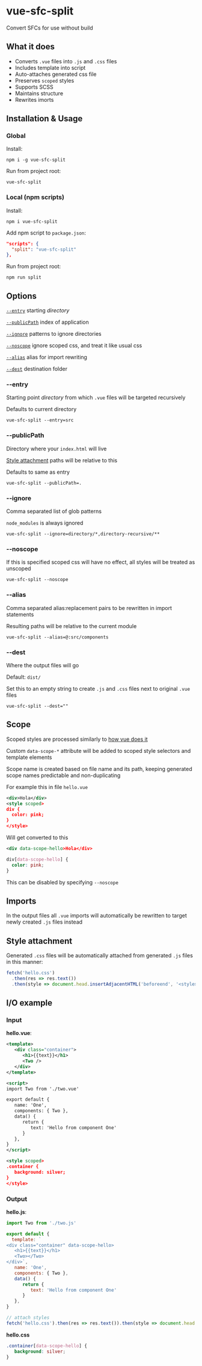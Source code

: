 # vue-sfc-split

Convert SFCs for use without build

## What it does

* Converts `.vue` files into `.js` and `.css` files
* Includes template into script
* Auto-attaches generated css file
* Preserves `scoped` styles
* Supports SCSS
* Maintains structure
* Rewrites imorts

## Installation & Usage

### Global
Install:
```shell
npm i -g vue-sfc-split
```
Run from project root:
```shell
vue-sfc-split
```

### Local (npm scripts)
Install:
```shell
npm i vue-sfc-split
```
Add npm script to `package.json`:
```json
"scripts": {
  "split": "vue-sfc-split"
},
```
Run from project root:
```shell
npm run split
```

## Options
[`--entry`](#--entry) starting _directory_

[`--publicPath`](#--publicPath) index of application

[`--ignore`](#--ignore) patterns to ignore directories

[`--noscope`](#--noscope) ignore scoped css, and treat it like usual css

[`--alias`](#--alias) alias for import rewriting

[`--dest`](#--dest) destination folder

### --entry
Starting point _directory_ from which `.vue` files will be targeted recursively

Defaults to current directory
```shell
vue-sfc-split --entry=src
```

### --publicPath
Directory where your `index.html` will live

[Style attachment](#style-attachment) paths will be relative to this

Defaults to same as entry
```shell
vue-sfc-split --publicPath=.
```

### --ignore
Comma separated list of glob patterns

`node_modules` is always ignored
```shell
vue-sfc-split --ignore=directory/*,directory-recursive/**
```

### --noscope
If this is specified scoped css will have no effect, all styles will be treated as unscoped
```shell
vue-sfc-split --noscope
```

### --alias
Comma separated alias:replacement pairs to be rewritten in import statements

Resulting paths will be relative to the current module
```shell
vue-sfc-split --alias=@:src/components
```

### --dest
Where the output files will go

Default: `dist/`

Set this to an empty string to create `.js` and `.css` files next to original `.vue` files
```shell
vue-sfc-split --dest=""
```

## Scope
Scoped styles are processed similarly to [how vue does it](https://v3.vuejs.org/api/sfc-style.html#style-scoped)

Custom `data-scope-*` attribute will be added to scoped style selectors and template elements

Scope name is created based on file name and its path, keeping generated scope names predictable and non-duplicating

For example this in file `hello.vue`
```xml
<div>Hola</div>
<style scoped>
div {
  color: pink;
}
</style>
```
Will get converted to this
```xml
<div data-scope-hello>Hola</div>
```
```css
div[data-scope-hello] {
  color: pink;
}
```
This can be disabled by specifying `--noscope`

## Imports
In the output files all `.vue` imports will automatically be rewritten to target newly created `.js` files instead

## Style attachment
Generated `.css` files will be automatically attached from generated `.js` files in this manner:
```javascript
fetch('hello.css')
  .then(res => res.text())
  .then(style => document.head.insertAdjacentHTML('beforeend', '<style>'+style+'</style>'))
```

## I/O example
### Input
__hello.vue__:
```xml
<template>
   <div class="container">
      <h1>{{text}}</h1>
      <Two />
   </div>
</template>

<script>
import Two from './two.vue'

export default {
   name: 'One',
   components: { Two },
   data() {
      return {
         text: 'Hello from component One'
      }
   },
}
</script>

<style scoped>
.container {
   background: silver;
}
</style>
```
### Output
__hello.js__:
```javascript
import Two from './two.js'

export default {
  template: `
<div class="container" data-scope-hello>
   <h1>{{text}}</h1>
   <Two></Two>
</div>`,
   name: 'One',
   components: { Two },
   data() {
      return {
         text: 'Hello from component One'
      }
   },
}

// attach styles
fetch('hello.css').then(res => res.text()).then(style => document.head.insertAdjacentHTML('beforeend', '<style>'+style+'</style>'))
```
__hello.css__
```css
.container[data-scope-hello] {
   background: silver;
}
```



